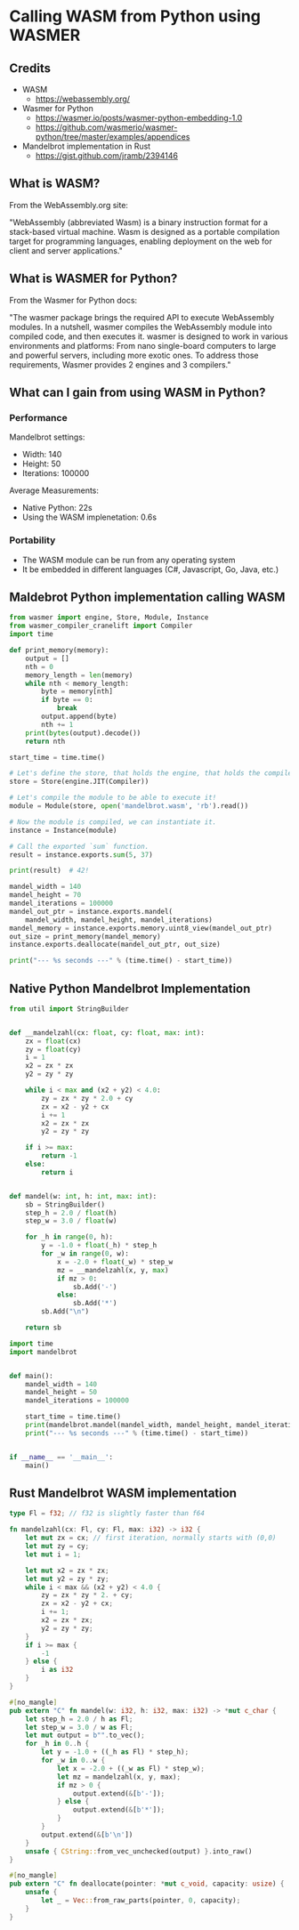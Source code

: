 # Calling WASM from Python using WASMER

## Credits

- WASM
  - https://webassembly.org/
- Wasmer for Python
  - https://wasmer.io/posts/wasmer-python-embedding-1.0
  - https://github.com/wasmerio/wasmer-python/tree/master/examples/appendices
- Mandelbrot implementation in Rust
  - https://gist.github.com/jramb/2394146

## What is WASM?

From the WebAssembly.org site:

"WebAssembly (abbreviated Wasm) is a binary instruction format for a stack-based virtual machine. Wasm is designed as a portable compilation target for programming languages, enabling deployment on the web for client and server applications."

## What is WASMER for Python?

From the Wasmer for Python docs:

"The wasmer package brings the required API to execute WebAssembly modules. In a nutshell, wasmer compiles the WebAssembly module into compiled code, and then executes it. wasmer is designed to work in various environments and platforms: From nano single-board computers to large and powerful servers, including more exotic ones. To address those requirements, Wasmer provides 2 engines and 3 compilers."

## What can I gain from using WASM in Python?

### Performance

Mandelbrot settings:

- Width: 140
- Height: 50
- Iterations: 100000

Average Measurements:

- Native Python: 22s
- Using the WASM implenetation: 0.6s

### Portability

- The WASM module can be run from any operating system 
- It be embedded in different languages (C#, Javascript, Go, Java, etc.)


## Maldebrot Python implementation calling WASM

```Python
from wasmer import engine, Store, Module, Instance
from wasmer_compiler_cranelift import Compiler
import time

def print_memory(memory):
    output = []
    nth = 0
    memory_length = len(memory)
    while nth < memory_length:
        byte = memory[nth]
        if byte == 0:
            break
        output.append(byte)
        nth += 1
    print(bytes(output).decode())
    return nth

start_time = time.time()

# Let's define the store, that holds the engine, that holds the compiler.
store = Store(engine.JIT(Compiler))

# Let's compile the module to be able to execute it!
module = Module(store, open('mandelbrot.wasm', 'rb').read())

# Now the module is compiled, we can instantiate it.
instance = Instance(module)

# Call the exported `sum` function.
result = instance.exports.sum(5, 37)

print(result)  # 42!

mandel_width = 140
mandel_height = 70
mandel_iterations = 100000
mandel_out_ptr = instance.exports.mandel(
    mandel_width, mandel_height, mandel_iterations)
mandel_memory = instance.exports.memory.uint8_view(mandel_out_ptr)
out_size = print_memory(mandel_memory)
instance.exports.deallocate(mandel_out_ptr, out_size)

print("--- %s seconds ---" % (time.time() - start_time))
```

## Native Python Mandelbrot Implementation

```Python
from util import StringBuilder


def __mandelzahl(cx: float, cy: float, max: int):
    zx = float(cx)
    zy = float(cy)
    i = 1
    x2 = zx * zx
    y2 = zy * zy

    while i < max and (x2 + y2) < 4.0:
        zy = zx * zy * 2.0 + cy
        zx = x2 - y2 + cx
        i += 1
        x2 = zx * zx
        y2 = zy * zy

    if i >= max:
        return -1
    else:
        return i


def mandel(w: int, h: int, max: int):
    sb = StringBuilder()
    step_h = 2.0 / float(h)
    step_w = 3.0 / float(w)

    for _h in range(0, h):
        y = -1.0 + float(_h) * step_h
        for _w in range(0, w):
            x = -2.0 + float(_w) * step_w
            mz = __mandelzahl(x, y, max)
            if mz > 0:
                sb.Add('-')
            else:
                sb.Add('*')
        sb.Add("\n")

    return sb
```

```python
import time
import mandelbrot


def main():
    mandel_width = 140
    mandel_height = 50
    mandel_iterations = 100000

    start_time = time.time()
    print(mandelbrot.mandel(mandel_width, mandel_height, mandel_iterations))
    print("--- %s seconds ---" % (time.time() - start_time))


if __name__ == '__main__':
    main()
```

## Rust Mandelbrot WASM implementation

```Rust
type Fl = f32; // f32 is slightly faster than f64

fn mandelzahl(cx: Fl, cy: Fl, max: i32) -> i32 {
    let mut zx = cx; // first iteration, normally starts with (0,0)
    let mut zy = cy;
    let mut i = 1;

    let mut x2 = zx * zx;
    let mut y2 = zy * zy;
    while i < max && (x2 + y2) < 4.0 {
        zy = zx * zy * 2. + cy;
        zx = x2 - y2 + cx;
        i += 1;
        x2 = zx * zx;
        y2 = zy * zy;
    }
    if i >= max {
        -1
    } else {
        i as i32
    }
}

#[no_mangle]
pub extern "C" fn mandel(w: i32, h: i32, max: i32) -> *mut c_char {
    let step_h = 2.0 / h as Fl;
    let step_w = 3.0 / w as Fl;
    let mut output = b"".to_vec();
    for _h in 0..h {
        let y = -1.0 + ((_h as Fl) * step_h);
        for _w in 0..w {
            let x = -2.0 + ((_w as Fl) * step_w);
            let mz = mandelzahl(x, y, max);
            if mz > 0 {
                output.extend(&[b'-']);
            } else {
                output.extend(&[b'*']);
            }
        }
        output.extend(&[b'\n'])
    }
    unsafe { CString::from_vec_unchecked(output) }.into_raw()
}

#[no_mangle]
pub extern "C" fn deallocate(pointer: *mut c_void, capacity: usize) {
    unsafe {
        let _ = Vec::from_raw_parts(pointer, 0, capacity);
    }
}
```
